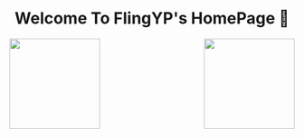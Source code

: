 <div align="center">
  <h1>Welcome To FlingYP's HomePage 👋</h1>
</div>

<img align="left" height="160px" src="https://github-readme-stats.vercel.app/api?username=flingyp&count_private=true&show_icons=true&theme=onedark&locale=cn" /><img align="right" height="160px" src="https://github-readme-stats.vercel.app/api/top-langs/?username=flingyp&layout=compact&theme=graywhite&locale=cn" />


